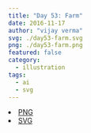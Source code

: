 ```yaml
---
title: "Day 53: Farm"
date: 2016-11-17
author: "vijay verma"
svg: ./day53-farm.svg
png: ./day53-farm.png
featured: false
category:
  - illustration
tags:
  - ai
  - svg
---
```

<li><a href="./day53-farm.png" download className="btn-png">PNG</a></li>
<li><a href="./day53-farm.svg" download className="btn-svg">SVG</a></li>
